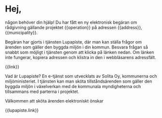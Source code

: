 # Hej,

n&aring;gon beh&ouml;ver din hj&auml;lp! Du har f&aring;tt en ny elektronisk beg&auml;ran om r&aring;dgivning g&auml;llande projektet {{operation}} p&aring; adressen {{address}}, {{municipality}}. 

Beg&auml;ran har gjorts i tj&auml;nsten Lupapiste, d&auml;r man kan st&auml;lla fr&aring;gor om &auml;renden som g&auml;ller den byggda milj&ouml;n i din kommun. Besvara fr&aring;gan s&aring; snabbt som m&ouml;jligt i tj&auml;nsten genom att klicka p&aring; l&auml;nken nedan. Om l&auml;nken inte fungerar, kopiera adressen och klistra in den i webbl&auml;sarens adressf&auml;lt.

{{link}}

Vad &auml;r Lupapiste? En e-tj&auml;nst som utvecklats av Solita Oy, kommunerna och milj&ouml;ministeriet. I tj&auml;nsten kan man sk&ouml;ta tillst&aring;nds&auml;renden som g&auml;ller den byggda milj&ouml;n i v&auml;xelverkan med de kommunala myndigheterna och tillsammans med parterna i projektet.

V&auml;lkommen att sk&ouml;ta &auml;renden elektroniskt &ouml;nskar

{{lupapiste.link}}
